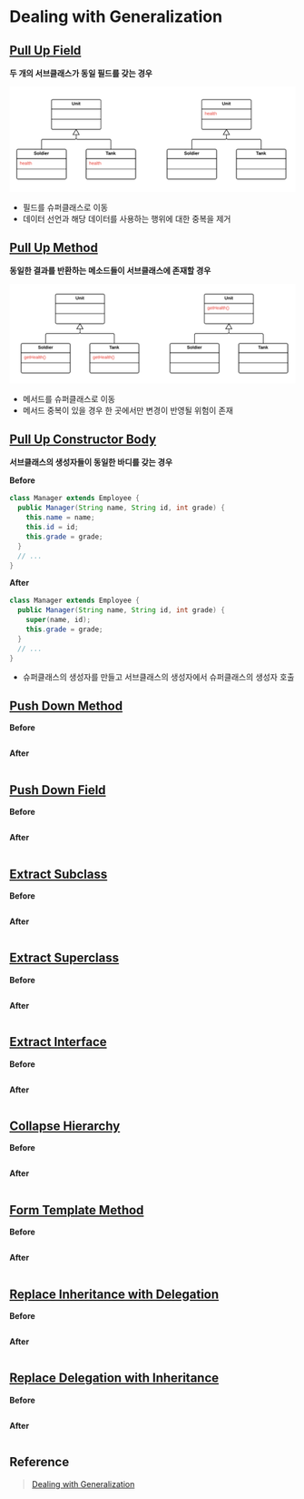 # Dealing with Generalization

## [Pull Up Field](https://sourcemaking.com/refactoring/pull-up-field)

**두 개의 서브클래스가 동일 필드를 갖는 경우**

![Result](https://github.com/jihunparkme/blog/blob/main/img/11-seminar/refactoring/pull-up-field.png?raw=true 'Result')

- 필드를 슈퍼클래스로 이동
- 데이터 선언과 해당 데이터를 사용하는 행위에 대한 중복을 제거

## [Pull Up Method](https://sourcemaking.com/refactoring/pull-up-method)

**동일한 결과를 반환하는 메소드들이 서브클래스에 존재할 경우**

![Result](https://github.com/jihunparkme/blog/blob/main/img/11-seminar/refactoring/pull-up-method.png?raw=true 'Result')

- 메서드를 슈퍼클래스로 이동
- 메서드 중복이 있을 경우 한 곳에서만 변경이 반영될 위험이 존재

## [Pull Up Constructor Body](https://sourcemaking.com/refactoring/pull-up-constructor-body)

**서브클래스의 생성자들이 동일한 바디를 갖는 경우**

**Before**

```java
class Manager extends Employee {
  public Manager(String name, String id, int grade) {
    this.name = name;
    this.id = id;
    this.grade = grade;
  }
  // ...
}
```

**After**

```java
class Manager extends Employee {
  public Manager(String name, String id, int grade) {
    super(name, id);
    this.grade = grade;
  }
  // ...
}
```

- 슈퍼클래스의 생성자를 만들고 서브클래스의 생성자에서 슈퍼클래스의 생성자 호출

## [Push Down Method](https://sourcemaking.com/refactoring/push-down-method)

**Before**

```java
```

**After**

```java
```

## [Push Down Field](https://sourcemaking.com/refactoring/push-down-field)

**Before**

```java
```

**After**

```java
```

## [Extract Subclass](https://sourcemaking.com/refactoring/extract-subclass)

**Before**

```java
```

**After**

```java
```

## [Extract Superclass](https://sourcemaking.com/refactoring/extract-superclass)

**Before**

```java
```

**After**

```java
```

## [Extract Interface](https://sourcemaking.com/refactoring/extract-interface)

**Before**

```java
```

**After**

```java
```

## [Collapse Hierarchy](https://sourcemaking.com/refactoring/collapse-hierarchy)

**Before**

```java
```

**After**

```java
```

## [Form Template Method](https://sourcemaking.com/refactoring/form-template-method)

**Before**

```java
```

**After**

```java
```

## [Replace Inheritance with Delegation](https://sourcemaking.com/refactoring/replace-inheritance-with-delegation)

**Before**

```java
```

**After**

```java
```

## [Replace Delegation with Inheritance](https://sourcemaking.com/refactoring/replace-delegation-with-inheritance)

**Before**

```java
```

**After**

```java
```

## Reference

> [Dealing with Generalization](https://github.com/jihunparkme/lecture-material/blob/master/seminar/ch11_dealing_with_generalizatio.pdf)